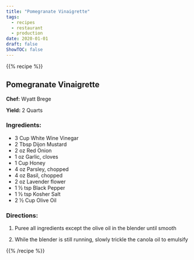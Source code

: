 ```yaml
---
title: "Pomegranate Vinaigrette"
tags:
  - recipes
  - restaurant
  - production
date: 2020-01-01 
draft: false
ShowTOC: false
---
```


{{% recipe %}}

## Pomegranate Vinaigrette

**Chef:** Wyatt Brege

**Yield:** 2 Quarts 

### Ingredients:

- 3 Cup White Wine Vinegar
- 2 Tbsp Dijon Mustard
- 2 oz Red Onion
- 1 oz Garlic, cloves
- 1 Cup Honey
- 4 oz Parsley, chopped
- 4 oz Basil, chopped
- 2 oz Lavender flower
- 1 ½ tsp Black Pepper
- 1 ½ tsp Kosher Salt
- 2 ½ Cup Olive Oil

### Directions:

1.  Puree all ingredients except the olive oil in the blender until
    smooth

2.  While the blender is still running, slowly trickle the canola oil to
    emulsify



{{% /recipe %}}
